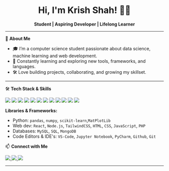 <!-- Hi there, I'm Krish Shah! 👋 -->

<h1 align="center">Hi, I'm Krish Shah! 👨‍💻</h1>
<p align="center">
  <b>Student | Aspiring Developer | Lifelong Learner</b>
</p>

---

🌱 **About Me**

- 🎓 I’m a computer science student passionate about data science, machine learning and web development.
- 🚀 Constantly learning and exploring new tools, frameworks, and languages.
- 🛠️ Love building projects, collaborating, and growing my skillset.

---

🛠 **Tech Stack & Skills**

<p>
  <img src="https://img.shields.io/badge/React-20232A?style=for-the-badge&logo=react&logoColor=61DAFB"/>
  <img src="https://img.shields.io/badge/Node.js-339933?style=for-the-badge&logo=nodedotjs&logoColor=white"/>
  <img src="https://img.shields.io/badge/TailwindCSS-06B6D4?style=for-the-badge&logo=tailwindcss&logoColor=white"/>
  <img src="https://img.shields.io/badge/HTML5-E34F26?style=for-the-badge&logo=html5&logoColor=white"/>
  <img src="https://img.shields.io/badge/CSS3-1572B6?style=for-the-badge&logo=css3&logoColor=white"/>
  <img src="https://img.shields.io/badge/Python-3776AB?style=for-the-badge&logo=python&logoColor=white"/>
  <img src="https://img.shields.io/badge/Javascript-F7DF1E?style=for-the-badge&logo=javascript&logoColor=black"/>
  <img src="https://img.shields.io/badge/Java-007396?style=for-the-badge&logo=java&logoColor=white"/>
  <img src="https://img.shields.io/badge/C++-00599C?style=for-the-badge&logo=c%2B%2B&logoColor=white"/>
  <img src="https://img.shields.io/badge/MySQL-4479A1?style=for-the-badge&logo=mysql&logoColor=white"/>
  <img src="https://img.shields.io/badge/SQL-003B57?style=for-the-badge&logo=postgresql&logoColor=white"/>
  <img src="https://img.shields.io/badge/MongoDB-47A248?style=for-the-badge&logo=mongodb&logoColor=white"/>
</p>

**Libraries & Frameworks:**
- Python: `pandas`, `numpy`, `scikit-learn`,`MatPlotLib`
- Web dev: `React`, `Node.js`, `TailwindCSS`, `HTML`, `CSS`, `JavaScript`, `PHP`
- Databases: `MySQL`, `SQL`, `MongoDB`
- Code Editors & IDE's: `VS-Code`, `Jupyter Notebook`, `PyCharm`, `Github`, `Git`
  

📫 **Connect with Me**

<p>
  <a href="https://www.linkedin.com/in/krish-shah-60a0b9239/">
    <img src="https://img.shields.io/badge/LinkedIn-blue?style=for-the-badge&logo=linkedin&logoColor=white"/>
  </a>
  <a href="https://www.instagram.com/_krishhh.19/">
    <img src="https://img.shields.io/badge/Instagram-E4405F?style=for-the-badge&logo=instagram&logoColor=white"/>
  </a>
  <a href="https://krish19.netlify.app/">
    <img src="https://img.shields.io/badge/Portfolio-222222?style=for-the-badge&logo=About.me&logoColor=white"/>
  </a>
</p>

---
